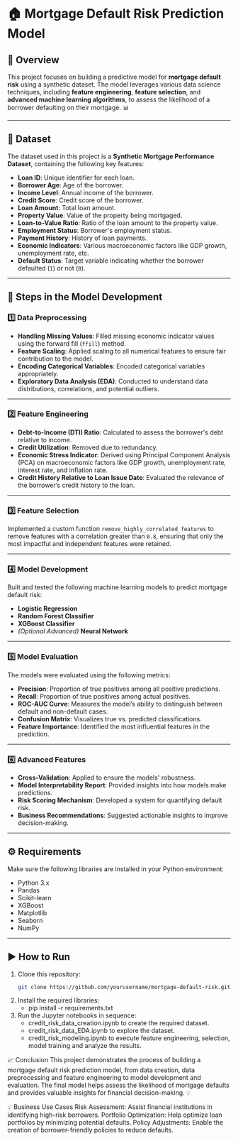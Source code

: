 # 🏠 Mortgage Default Risk Prediction Model

## 📖 Overview
This project focuses on building a predictive model for **mortgage default risk** using a synthetic dataset. The model leverages various data science techniques, including **feature engineering**, **feature selection**, and **advanced machine learning algorithms**, to assess the likelihood of a borrower defaulting on their mortgage. 📊

---

## 📂 Dataset
The dataset used in this project is a **Synthetic Mortgage Performance Dataset**, containing the following key features:

- **Loan ID**: Unique identifier for each loan.
- **Borrower Age**: Age of the borrower.
- **Income Level**: Annual income of the borrower.
- **Credit Score**: Credit score of the borrower.
- **Loan Amount**: Total loan amount.
- **Property Value**: Value of the property being mortgaged.
- **Loan-to-Value Ratio**: Ratio of the loan amount to the property value.
- **Employment Status**: Borrower's employment status.
- **Payment History**: History of loan payments.
- **Economic Indicators**: Various macroeconomic factors like GDP growth, unemployment rate, etc.
- **Default Status**: Target variable indicating whether the borrower defaulted (`1`) or not (`0`).

---

## 🔧 Steps in the Model Development

### 1️⃣ Data Preprocessing
- **Handling Missing Values**: Filled missing economic indicator values using the forward fill (`ffill`) method.
- **Feature Scaling**: Applied scaling to all numerical features to ensure fair contribution to the model.
- **Encoding Categorical Variables**: Encoded categorical variables appropriately.
- **Exploratory Data Analysis (EDA)**: Conducted to understand data distributions, correlations, and potential outliers.

---

### 2️⃣ Feature Engineering
- **Debt-to-Income (DTI) Ratio**: Calculated to assess the borrower's debt relative to income.
- **Credit Utilization**: Removed due to redundancy.
- **Economic Stress Indicator**: Derived using Principal Component Analysis (PCA) on macroeconomic factors like GDP growth, unemployment rate, interest rate, and inflation rate.
- **Credit History Relative to Loan Issue Date**: Evaluated the relevance of the borrower’s credit history to the loan.

---

### 3️⃣ Feature Selection
Implemented a custom function `remove_highly_correlated_features` to remove features with a correlation greater than `0.8`, ensuring that only the most impactful and independent features were retained.

---

### 4️⃣ Model Development
Built and tested the following machine learning models to predict mortgage default risk:

- **Logistic Regression**
- **Random Forest Classifier**
- **XGBoost Classifier**
- *(Optional Advanced)* **Neural Network**

---

### 5️⃣ Model Evaluation
The models were evaluated using the following metrics:

- **Precision**: Proportion of true positives among all positive predictions.
- **Recall**: Proportion of true positives among actual positives.
- **ROC-AUC Curve**: Measures the model’s ability to distinguish between default and non-default cases.
- **Confusion Matrix**: Visualizes true vs. predicted classifications.
- **Feature Importance**: Identified the most influential features in the prediction.

---

### 6️⃣ Advanced Features
- **Cross-Validation**: Applied to ensure the models' robustness.
- **Model Interpretability Report**: Provided insights into how models make predictions.
- **Risk Scoring Mechanism**: Developed a system for quantifying default risk.
- **Business Recommendations**: Suggested actionable insights to improve decision-making.

---

## ⚙️ Requirements
Make sure the following libraries are installed in your Python environment:

- Python 3.x
- Pandas
- Scikit-learn
- XGBoost
- Matplotlib
- Seaborn
- NumPy

---

## ▶️ How to Run
1. Clone this repository:
   ```bash
   git clone https://github.com/yourusername/mortgage-default-risk.git
2. Install the required libraries:
   - pip install -r requirements.txt
3. Run the Jupyter notebooks in sequence:
   - credit_risk_data_creation.ipynb to create the required dataset.
   - credit_risk_data_EDA.ipynb to explore the dataset.
   - credit_risk_modeling.ipynb to execute feature engineering, selection, model training and analyze the results.

📈 Conclusion
This project demonstrates the process of building a mortgage default risk prediction model, from data creation, data preprocessing and feature engineering to model development and evaluation. The final model helps assess the likelihood of mortgage defaults and provides valuable insights for financial decision-making. 💡

💡 Business Use Cases
Risk Assessment: Assist financial institutions in identifying high-risk borrowers.
Portfolio Optimization: Help optimize loan portfolios by minimizing potential defaults.
Policy Adjustments: Enable the creation of borrower-friendly policies to reduce defaults.
